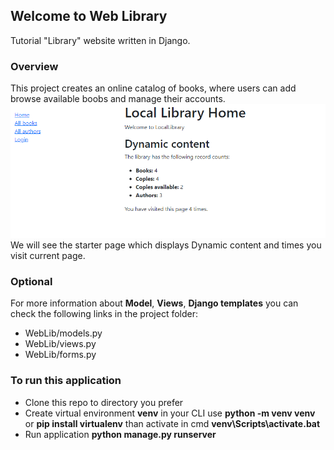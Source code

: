 ## Welcome to Web Library
Tutorial "Library" website written in Django.
### Overview
This project creates an online catalog of books, where users can add browse available boobs and
manage their accounts.
![img.png](img.png)
We will see the starter page which displays Dynamic content and times you visit current page.<br>
### Optional
For more information about **Model**, **Views**, **Django templates** you can check the following links in the project folder:
- WebLib/models.py
- WebLib/views.py
- WebLib/forms.py
### To run this application
- Clone this repo to directory you prefer
- Create virtual environment **venv** in your CLI use **python -m venv venv** or **pip install virtualenv** than activate in cmd **venv\Scripts\activate.bat**
- Run application **python manage.py runserver**


